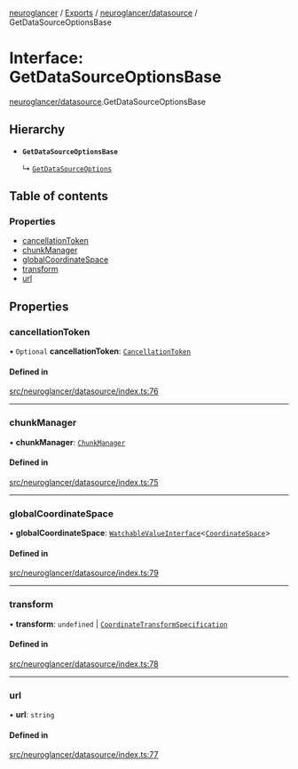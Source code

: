 [neuroglancer](../README.md) / [Exports](../modules.md) / [neuroglancer/datasource](../modules/neuroglancer_datasource.md) / GetDataSourceOptionsBase

# Interface: GetDataSourceOptionsBase

[neuroglancer/datasource](../modules/neuroglancer_datasource.md).GetDataSourceOptionsBase

## Hierarchy

- **`GetDataSourceOptionsBase`**

  ↳ [`GetDataSourceOptions`](neuroglancer_datasource.GetDataSourceOptions.md)

## Table of contents

### Properties

- [cancellationToken](neuroglancer_datasource.GetDataSourceOptionsBase.md#cancellationtoken)
- [chunkManager](neuroglancer_datasource.GetDataSourceOptionsBase.md#chunkmanager)
- [globalCoordinateSpace](neuroglancer_datasource.GetDataSourceOptionsBase.md#globalcoordinatespace)
- [transform](neuroglancer_datasource.GetDataSourceOptionsBase.md#transform)
- [url](neuroglancer_datasource.GetDataSourceOptionsBase.md#url)

## Properties

### cancellationToken

• `Optional` **cancellationToken**: [`CancellationToken`](neuroglancer_util_cancellation.CancellationToken.md)

#### Defined in

[src/neuroglancer/datasource/index.ts:76](https://github.com/ActiveBrainAtlas2/neuroglancer/blob/034b457d/src/neuroglancer/datasource/index.ts#L76)

___

### chunkManager

• **chunkManager**: [`ChunkManager`](../classes/neuroglancer_chunk_manager_frontend.ChunkManager.md)

#### Defined in

[src/neuroglancer/datasource/index.ts:75](https://github.com/ActiveBrainAtlas2/neuroglancer/blob/034b457d/src/neuroglancer/datasource/index.ts#L75)

___

### globalCoordinateSpace

• **globalCoordinateSpace**: [`WatchableValueInterface`](neuroglancer_trackable_value.WatchableValueInterface.md)<[`CoordinateSpace`](neuroglancer_coordinate_transform.CoordinateSpace.md)\>

#### Defined in

[src/neuroglancer/datasource/index.ts:79](https://github.com/ActiveBrainAtlas2/neuroglancer/blob/034b457d/src/neuroglancer/datasource/index.ts#L79)

___

### transform

• **transform**: `undefined` \| [`CoordinateTransformSpecification`](neuroglancer_coordinate_transform.CoordinateTransformSpecification.md)

#### Defined in

[src/neuroglancer/datasource/index.ts:78](https://github.com/ActiveBrainAtlas2/neuroglancer/blob/034b457d/src/neuroglancer/datasource/index.ts#L78)

___

### url

• **url**: `string`

#### Defined in

[src/neuroglancer/datasource/index.ts:77](https://github.com/ActiveBrainAtlas2/neuroglancer/blob/034b457d/src/neuroglancer/datasource/index.ts#L77)
